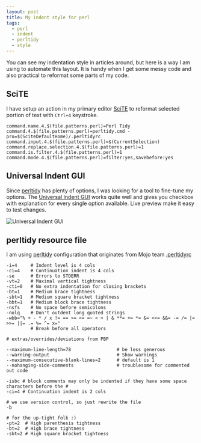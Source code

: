 ```yaml
---
layout: post
title: My indent style for perl
tags:
  - perl
  - indent
  - perltidy
  - style
---
```

You can see my indentation style in articles around, but here is a way I am
using to automate this layout. It is handy when I get some messy code and 
also practical to reformat some parts of my code.

## SciTE

I have setup an action in my primary editor [SciTE][scite] to reformat selected
portion of text with `Ctrl+4` keystroke.

    command.name.4.$(file.patterns.perl)=Perl Tidy
    command.4.$(file.patterns.perl)=perltidy.cmd -pro=$(SciteDefaultHome)/.perltidyrc
    command.input.4.$(file.patterns.perl)=$(CurrentSelection)
    command.replace.selection.4.$(file.patterns.perl)=1
    command.is.filter.4.$(file.patterns.perl)=1
    command.mode.4.$(file.patterns.perl)=filter:yes,savebefore:yes

## Universal Indent GUI

Since [perltidy][perltidy] has plenty of options, I was looking for a tool
to fine-tune my options. The [Universal Indent GUI][uig] works quite well
and gives you checkbox with explanation for every single option available.
Live preview make it easy to test changes.

![Universal Indent GUI](/img/uig.png)

## perltidy resource file

I am using [perltidy][perltidy] configuration that originates from Mojo team 
[.perltidyrc][mojo_perltidyrc]

    -i=4     # Indent level is 4 cols
    -ci=4    # Continuation indent is 4 cols
    -se      # Errors to STDERR
    -vt=2    # Maximal vertical tightness
    -cti=0   # No extra indentation for closing brackets
    -bt=1    # Medium brace tightness
    -sbt=1   # Medium square bracket tightness
    -bbt=1   # Medium block brace tightness
    -nsfs    # No space before semicolons
    -nolq    # Don't outdent long quoted strings
    -wbb="% + - * / x != == >= <= =~ < > | & **= += *= &= <<= &&= -= /= |= >>= ||= .= %= ^= x="
             # Break before all operators

    # extras/overrides/deviations from PBP

    --maximum-line-length=78                 # be less generous
    --warning-output                         # Show warnings
    --maximum-consecutive-blank-lines=2      # default is 1
    --nohanging-side-comments                # troublesome for commented out code

    -isbc # block comments may only be indented if they have some space characters before the #
    -ci=4 # Continuation indent is 2 cols

    # we use version control, so just rewrite the file
    -b

    # for the up-tight folk :)
    -pt=2  # High parenthesis tightness
    -bt=2  # High brace tightness
    -sbt=2 # High square bracket tightness


[scite]:           http://www.scintilla.org/SciTE.html
[uig]:             http://universalindent.sourceforge.net/
[perltidy]:        http://perltidy.sourceforge.net/
[mojo_perltidyrc]: http://github.com/kraih/mojo/blob/685a370c882b1e7f22fde88f00eb222c14cbb2c2/.perltidyrc
